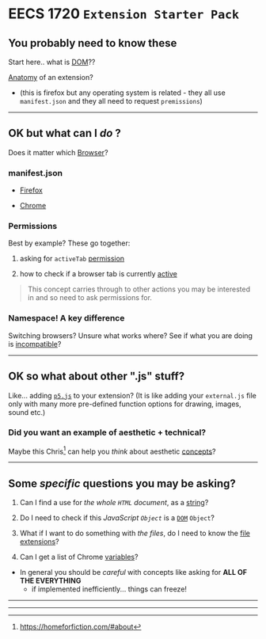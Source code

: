 # EECS 1720 `Extension Starter Pack`

## You probably need to know these

Start here.. what is [DOM](https://www.freecodecamp.org/news/what-is-the-dom-document-object-model-meaning-in-javascript/)??

[Anatomy](https://developer.mozilla.org/en-US/docs/Mozilla/Add-ons/WebExtensions/Anatomy_of_a_WebExtension) of an extension?

- (this is firefox but any operating system is related - they all use `manifest.json` and they all need to request `premissions`)

---

## OK but what can I _do_ ?

Does it matter which [Browser](https://developer.mozilla.org/en-US/docs/Mozilla/Add-ons/WebExtensions/Browser_support_for_JavaScript_APIs)?

### manifest.json

- [Firefox](https://developer.mozilla.org/en-US/docs/Mozilla/Add-ons/WebExtensions/manifest.json)

- [Chrome](https://developer.chrome.com/docs/extensions/mv3/manifest/)

### Permissions

Best by example? These go together:

1. asking for `activeTab` [permission](https://www.geeksforgeeks.org/how-to-check-if-a-browser-tab-is-currently-active-or-not/?ref=gcse)

2. how to check if a browser tab is currently [active](https://developer.mozilla.org/en-US/docs/Mozilla/Add-ons/WebExtensions/manifest.json/permissions)

> This concept carries through to other actions you may be interested in and so need to ask permissions for.

### Namespace! A key difference

Switching browsers? Unsure what works where? See if what you are doing is [incompatible](https://developer.mozilla.org/en-US/docs/Mozilla/Add-ons/WebExtensions/Chrome_incompatibilities)?

--- 

## OK so what about other ".js" stuff?

Like... adding [`p5.js`](https://www.geeksforgeeks.org/p5-js-select-function/?ref=lbp) to your extension? (It is like adding your `external.js` file only with many more pre-defined function options for drawing, images, sound etc.)

### Did you want an example of aesthetic + technical?

Maybe this Chris[^1] can help you _think_ about aesthetic [concepts](https://blog.homeforfiction.com/2020/02/20/book-worming-party-literature-meets-drawing/)?

---

## Some _specific_ questions you may be asking?

1. Can I find a use for _the whole `HTML` document_, as a [string](https://www.geeksforgeeks.org/how-to-get-the-entire-html-document-as-a-string-in-javascript/?ref=rp)?

2. Do I need to check if this _JavaScript `Object`_ is a [`DOM`](https://www.geeksforgeeks.org/how-to-check-a-javascript-object-is-a-dom-object/?ref=rp) `Object`?

3. What if I want to do something with _the files_, do I need to know the [file extensions](https://www.geeksforgeeks.org/how-to-get-file-extensions-using-javascript/?ref=gcse)?

4. Can I get a list of Chrome [variables](https://www.geeksforgeeks.org/view-the-list-of-all-variables-in-google-chrome-console-using-javascript/?ref=rp)?

- In general you should be _careful_ with concepts like asking for **ALL OF THE EVERYTHING**
  - if implemented inefficiently... things can freeze!

---
---

[^1]: https://homeforfiction.com/#about
